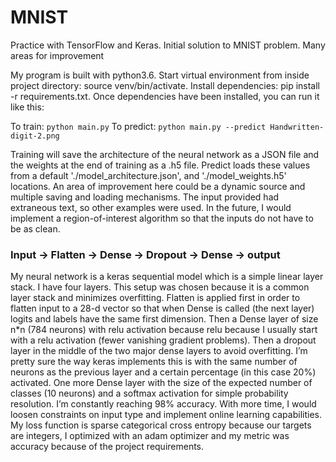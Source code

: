 # MNIST
Practice with TensorFlow and Keras. Initial solution to MNIST problem. Many areas for improvement 

My program is built with python3.6. Start virtual environment from inside project directory: source venv/bin/activate. Install dependencies: pip install -r requirements.txt. Once dependencies have been installed, you can run it like this: 

To train: ```python main.py```
To predict: ```python main.py --predict Handwritten-digit-2.png```

Training will save the architecture of the neural network as a JSON file and the weights at the end of training as a .h5 file. Predict loads these values from a default './model_architecture.json', and './model_weights.h5' locations. An area of improvement here could be a dynamic source and multiple saving and loading mechanisms. The input provided had extraneous text, so other examples were used. In the future, I would implement a region-of-interest algorithm so that the inputs do not have to be as clean.


### Input -> Flatten -> Dense -> Dropout -> Dense -> output

My neural network is a keras sequential model which is a simple linear layer stack. I have four layers. This setup was chosen because it is a common layer stack and minimizes overfitting. Flatten is applied first in order to flatten input to a 28-d vector so that when Dense is called (the next layer) logits and labels have the same first dimension. Then a Dense layer of size n*n (784 neurons) with relu activation because relu because I usually start with a relu activation (fewer vanishing gradient problems). Then a dropout layer in the middle of the two major dense layers to avoid overfitting. I’m pretty sure the way keras implements this is with the same number of neurons as the previous layer and a certain percentage (in this case 20%) activated. One more Dense layer with the size of the expected number of classes (10 neurons) and a softmax activation for simple probability resolution. I’m constantly reaching 98% accuracy. With more time, I would loosen constraints on input type and implement online learning capabilities. My loss function is sparse categorical cross entropy because our targets are integers, I optimized with an adam optimizer and my metric was accuracy because of the project requirements.

